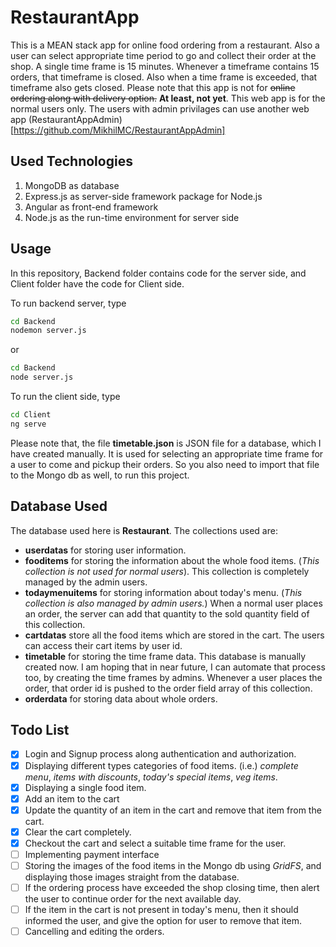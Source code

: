 # RestaurantApp

This is a MEAN stack app for online food ordering from a restaurant. Also a user can select appropriate time period to go and collect their order at the shop. A single time frame is 15 minutes. Whenever a timeframe contains 15 orders, that timeframe is closed. Also when a time frame is exceeded, that timeframe also gets closed. Please note that this app is not for ~~online ordering along with delivery option.~~ **At least, not yet**. This web app is for the normal users only. The users with admin privilages can use another web app (RestaurantAppAdmin)[https://github.com/MikhilMC/RestaurantAppAdmin]

## Used Technologies

1. MongoDB as database
2. Express.js as server-side framework package for Node.js
3. Angular as front-end framework
4. Node.js as the run-time environment for server side

## Usage

In this repository, Backend folder contains code for the server side, and Client folder have the code for Client side.

To run backend server, type
```bash
cd Backend
nodemon server.js
```
or
```bash
cd Backend
node server.js
```

To run the client side, type
```bash
cd Client
ng serve
```
Please note that, the file **timetable.json** is JSON file for a database, which I have created manually.
It is used for selecting an appropriate time frame for a user to come and pickup their orders. So you also need to import that file to the Mongo db as well, to run this project.

## Database Used

The database used here is **Restaurant**. The collections used are:

* __userdatas__ for storing user information.
* __fooditems__ for storing the information about the whole food items. (_This collection is not used for normal users_). This collection is completely managed by the admin users.
* __todaymenuitems__ for storing information about today's menu. (_This collection is also managed by admin users._) When a normal user places an order, the server can add that quantity to the sold quantity field of this collection.
* __cartdatas__ store all the food items which are stored in the cart. The users can access their cart items by user id.
* __timetable__ for storing the time frame data. This database is manually created now. I am hoping that in near future, I can automate that process too, by creating the time frames by admins. Whenever a user places the order, that order id is pushed to the order field array of this collection.
* __orderdata__ for storing data about whole orders.

## Todo List

- [x] Login and Signup process along authentication and authorization.
- [x] Displaying different types categories of food items. (i.e.) _complete menu_, _items with discounts_, _today's special items_, _veg items_.
- [x] Displaying a single food item.
- [x] Add an item to the cart
- [x] Update the quantity of an item in the cart and remove that item from the cart.
- [x] Clear the cart completely.
- [x] Checkout the cart and select a suitable time frame for the user.
- [ ] Implementing payment interface
- [ ] Storing the images of the food items in the Mongo db using *GridFS*, and displaying those images  straight from the database.
- [ ] If the ordering process have exceeded the shop closing time, then alert the user to continue order for the next available day.
- [ ] If the item in the cart is not present in today's menu, then it should informed the user, and give the option for user to remove that item.
- [ ] Cancelling and editing the orders.